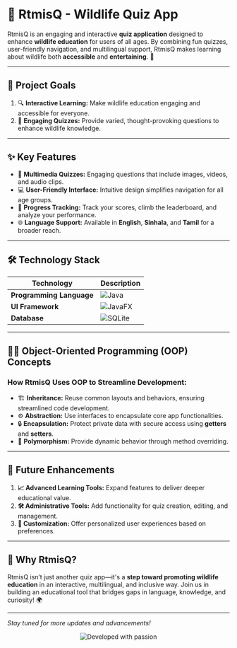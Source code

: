 # 🐾 RtmisQ - Wildlife Quiz App 

RtmisQ is an engaging and interactive **quiz application** designed to enhance **wildlife education** for users of all ages. By combining fun quizzes, user-friendly navigation, and multilingual support, RtmisQ makes learning about wildlife both **accessible** and **entertaining**. 🌿

---

## 🎯 **Project Goals**

1. 🔍 **Interactive Learning:** Make wildlife education engaging and accessible for everyone.
2. 🧠 **Engaging Quizzes:** Provide varied, thought-provoking questions to enhance wildlife knowledge.

---

## ✨ **Key Features**

- 🎥 **Multimedia Quizzes:** Engaging questions that include images, videos, and audio clips.
- 💻 **User-Friendly Interface:** Intuitive design simplifies navigation for all age groups.  
- 🎯 **Progress Tracking:** Track your scores, climb the leaderboard, and analyze your performance.
- 🌐 **Language Support:** Available in **English**, **Sinhala**, and **Tamil** for a broader reach.

---

## 🛠️ **Technology Stack**

| Technology          | Description                     |
|---------------------|---------------------------------|
| **Programming Language** | ![Java](https://img.shields.io/badge/Java-%23ED8B00.svg?style=for-the-badge&logo=java&logoColor=white)        |
| **UI Framework**    | ![JavaFX](https://img.shields.io/badge/JavaFX-%23789FCA?style=for-the-badge&logo=java&logoColor=white)         |
| **Database**        | ![SQLite](https://img.shields.io/badge/SQLite-%2307405e.svg?style=for-the-badge&logo=sqlite&logoColor=white)       |

---

## 👨‍💻 **Object-Oriented Programming (OOP) Concepts**

### How RtmisQ Uses OOP to Streamline Development:
- 🏗️ **Inheritance:** Reuse common layouts and behaviors, ensuring streamlined code development.  
- ⚙️ **Abstraction:** Use interfaces to encapsulate core app functionalities.  
- 🔒 **Encapsulation:** Protect private data with secure access using **getters** and **setters**.  
- 🔄 **Polymorphism:** Provide dynamic behavior through method overriding.

---

## 🌱 **Future Enhancements**

1. **📈 Advanced Learning Tools:** Expand features to deliver deeper educational value.  
2. **🛠️ Administrative Tools:** Add functionality for quiz creation, editing, and management.  
3. **🌟 Customization:** Offer personalized user experiences based on preferences.

---

## 📖 **Why RtmisQ?**

RtmisQ isn’t just another quiz app—it's a **step toward promoting wildlife education** in an interactive, multilingual, and inclusive way. Join us in building an educational tool that bridges gaps in language, knowledge, and curiosity! 🌍

---

_Stay tuned for more updates and advancements!_

<p align="center">
  <img src="https://img.shields.io/badge/Developed_with-❤️-pink" alt="Developed with passion" />
</p>
